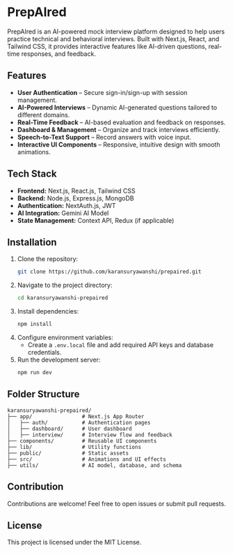 # PrepAIred

PrepAIred is an AI-powered mock interview platform designed to help users practice technical and behavioral interviews. Built with Next.js, React, and Tailwind CSS, it provides interactive features like AI-driven questions, real-time responses, and feedback.

## Features

- **User Authentication** – Secure sign-in/sign-up with session management.
- **AI-Powered Interviews** – Dynamic AI-generated questions tailored to different domains.
- **Real-Time Feedback** – AI-based evaluation and feedback on responses.
- **Dashboard & Management** – Organize and track interviews efficiently.
- **Speech-to-Text Support** – Record answers with voice input.
- **Interactive UI Components** – Responsive, intuitive design with smooth animations.

## Tech Stack

- **Frontend:** Next.js, React.js, Tailwind CSS
- **Backend:** Node.js, Express.js, MongoDB
- **Authentication:** NextAuth.js, JWT
- **AI Integration:** Gemini AI Model
- **State Management:** Context API, Redux (if applicable)

## Installation

1. Clone the repository:
   ```sh
   git clone https://github.com/karansuryawanshi/prepaired.git
   ```
2. Navigate to the project directory:
   ```sh
   cd karansuryawanshi-prepaired
   ```
3. Install dependencies:
   ```sh
   npm install
   ```
4. Configure environment variables:
   - Create a `.env.local` file and add required API keys and database credentials.
5. Run the development server:
   ```sh
   npm run dev
   ```

## Folder Structure

```
karansuryawanshi-prepaired/
├── app/                # Next.js App Router
│   ├── auth/           # Authentication pages
│   ├── dashboard/      # User dashboard
│   ├── interview/      # Interview flow and feedback
├── components/         # Reusable UI components
├── lib/                # Utility functions
├── public/             # Static assets
├── src/                # Animations and UI effects
├── utils/              # AI model, database, and schema
```

## Contribution

Contributions are welcome! Feel free to open issues or submit pull requests.

## License

This project is licensed under the MIT License.
